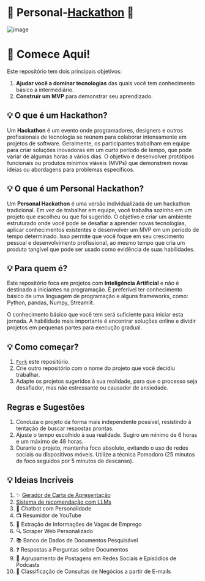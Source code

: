 # 🎉 Personal-[Hackathon](https://en.wikipedia.org/wiki/Hackathon) 🚀

![image](https://github.com/user-attachments/assets/50a3dc14-e101-438b-a5b9-2900d7648813)

# 🎉 **Comece Aqui!**
Este repositório tem dois principais objetivos: 
1. **Ajudar você a dominar tecnologias** das quais você tem conhecimento básico a intermediário.
2. **Construir um MVP** para demonstrar seu aprendizado.

## 💡 **O que é um Hackathon?**
Um **Hackathon** é um evento onde programadores, designers e outros profissionais de tecnologia se reúnem para colaborar intensamente em projetos de software. Geralmente, os participantes trabalham em equipe para criar soluções inovadoras em um curto período de tempo, que pode variar de algumas horas a vários dias. O objetivo é desenvolver protótipos funcionais ou produtos mínimos viáveis (MVPs) que demonstrem novas ideias ou abordagens para problemas específicos.

## 💡 **O que é um Personal Hackathon?**
Um **Personal Hackathon** é uma versão individualizada de um hackathon tradicional. Em vez de trabalhar em equipe, você trabalha sozinho em um projeto que escolheu ou que foi sugerido. O objetivo é criar um ambiente estruturado onde você pode se desafiar a aprender novas tecnologias, aplicar conhecimentos existentes e desenvolver um MVP em um período de tempo determinado. Isso permite que você foque em seu crescimento pessoal e desenvolvimento profissional, ao mesmo tempo que cria um produto tangível que pode ser usado como evidência de suas habilidades.

## 💡 **Para quem é?**
Este repositório foca em projetos com **Inteligência Artificial** e não é destinado a iniciantes na programação. É preferível ter conhecimento básico de uma linguagem de programação e alguns frameworks, como: Python, pandas, Numpy, Streamlit.

O conhecimento básico que você tem será suficiente para iniciar esta jornada. A habilidade mais importante é encontrar soluções online e dividir projetos em pequenas partes para execução gradual.

## 💡 **Como começar?**
1. [`Fork`](https://github.com/CllsPy/Personal-Hackathon/fork) este repositório.
2. Crie outro repositório com o nome do projeto que você decidiu trabalhar.
3. Adapte os projetos sugeridos à sua realidade, para que o processo seja desafiador, mas não estressante ou causador de ansiedade.

## **Regras e Sugestões**
1. Conduza o projeto da forma mais independente possível, resistindo à tentação de buscar respostas prontas.
2. Ajuste o tempo escolhido à sua realidade. Sugiro um mínimo de 6 horas e um máximo de 48 horas.
3. Durante o projeto, mantenha foco absoluto, evitando o uso de redes sociais ou dispositivos móveis. Utilize a técnica Pomodoro (25 minutos de foco seguidos por 5 minutos de descanso).

## 💡 **Ideias Incríveis**
1. ✨ [Gerador de Carta de Apresentação](https://github.com/CllsPy/Cover-Letter-Generator)
2. [Sistema de recomendação com LLMs](https://github.com/CllsPy/-Recommendation-System-with-Hugging-Face-Transformers/tree/main)
3. 🤖 Chatbot com Personalidade
4. 📺 Resumidor de YouTube
5. 📄 Extração de Informações de Vagas de Emprego
6. 🔍 Scraper Web Personalizado
7. 📚 Banco de Dados de Documentos Pesquisável
8. ❓ Respostas a Perguntas sobre Documentos
9. 🧩 Agrupamento de Postagens em Redes Sociais e Episódios de Podcasts
10. 📧 Classificação de Consultas de Negócios a partir de E-mails
